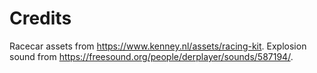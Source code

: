 # Credits

Racecar assets from <https://www.kenney.nl/assets/racing-kit>.
Explosion sound from <https://freesound.org/people/derplayer/sounds/587194/>.
